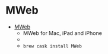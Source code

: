 # MWeb
- [MWeb](https://www.mweb.im/)
  -  MWeb for Mac, iPad and iPhone
  - 
  - `brew cask install MWeb`
